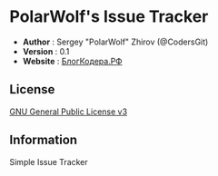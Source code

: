 # PolarWolf's Issue Tracker

 - **Author** : Sergey "PolarWolf" Zhirov (@CodersGit)
 - **Version** : 0.1
 - **Website** : [БлогКодера.РФ](http://БлогКодера.РФ)

## License 

 [GNU General Public License v3](http://www.gnu.org/licenses/gpl.html) 
 
## Information

 Simple Issue Tracker